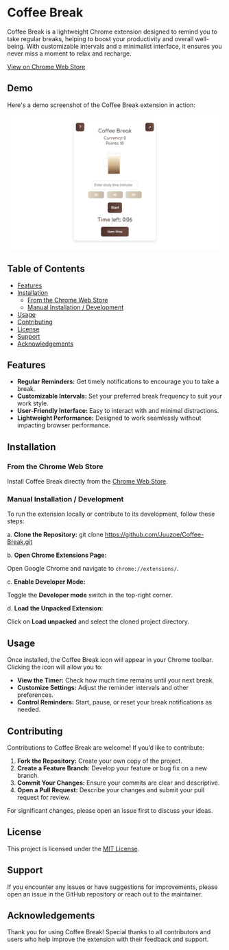 # Coffee Break

Coffee Break is a lightweight Chrome extension designed to remind you to take regular breaks, helping to boost your productivity and overall well-being. With customizable intervals and a minimalist interface, it ensures you never miss a moment to relax and recharge.

[View on Chrome Web Store](https://chromewebstore.google.com/detail/coffee-break/opdpnmglnkildipaipinblmmcllgajdp)

## Demo

Here's a demo screenshot of the Coffee Break extension in action:

![Coffee Break Demo](assets/Demo.png)

## Table of Contents

- [Features](#features)
- [Installation](#installation)
  - [From the Chrome Web Store](#from-the-chrome-web-store)
  - [Manual Installation / Development](#manual-installation--development)
- [Usage](#usage)
- [Contributing](#contributing)
- [License](#license)
- [Support](#support)
- [Acknowledgements](#acknowledgements)

## Features

- **Regular Reminders:** Get timely notifications to encourage you to take a break.
- **Customizable Intervals:** Set your preferred break frequency to suit your work style.
- **User-Friendly Interface:** Easy to interact with and minimal distractions.
- **Lightweight Performance:** Designed to work seamlessly without impacting browser performance.

## Installation

### From the Chrome Web Store

Install Coffee Break directly from the [Chrome Web Store](https://chromewebstore.google.com/detail/coffee-break/opdpnmglnkildipaipinblmmcllgajdp).

### Manual Installation / Development

To run the extension locally or contribute to its development, follow these steps:

a. **Clone the Repository:**
   git clone https://github.com/Juuzoe/Coffee-Break.git
   
b. **Open Chrome Extensions Page:**

   Open Google Chrome and navigate to `chrome://extensions/`.

c. **Enable Developer Mode:**

   Toggle the **Developer mode** switch in the top-right corner.

d. **Load the Unpacked Extension:**

   Click on **Load unpacked** and select the cloned project directory.

## Usage

Once installed, the Coffee Break icon will appear in your Chrome toolbar. Clicking the icon will allow you to:

- **View the Timer:** Check how much time remains until your next break.
- **Customize Settings:** Adjust the reminder intervals and other preferences.
- **Control Reminders:** Start, pause, or reset your break notifications as needed.

## Contributing

Contributions to Coffee Break are welcome! If you’d like to contribute:

1. **Fork the Repository:** Create your own copy of the project.
2. **Create a Feature Branch:** Develop your feature or bug fix on a new branch.
3. **Commit Your Changes:** Ensure your commits are clear and descriptive.
4. **Open a Pull Request:** Describe your changes and submit your pull request for review.

For significant changes, please open an issue first to discuss your ideas.

## License

This project is licensed under the [MIT License](LICENSE).

## Support

If you encounter any issues or have suggestions for improvements, please open an issue in the GitHub repository or reach out to the maintainer.

## Acknowledgements

Thank you for using Coffee Break! Special thanks to all contributors and users who help improve the extension with their feedback and support.
